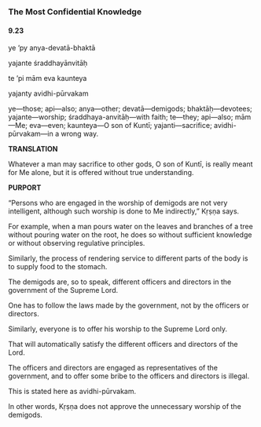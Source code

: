 <!--
.. title: Bg:service:303/595
.. slug: bg-303-service
.. date: 2019-08-12 14:00:43 UTC-04:00
.. tags: service
.. category: bhagavad-gita
.. link:
.. description: service
.. type: text
-->

### The Most Confidential Knowledge

#### 9.23

ye ’py anya-devatā-bhaktā

yajante śraddhayānvitāḥ

te ’pi mām eva kaunteya

yajanty avidhi-pūrvakam

<!-- TEASER_END -->

ye—those; api—also; anya—other; devatā—demigods; bhaktāḥ—devotees; yajante—worship; śraddhaya-anvitāḥ—with faith; te—they; api—also; mām—Me; eva—even; kaunteya—O son of Kuntī; yajanti—sacrifice; avidhi-pūrvakam—in a wrong way.

**TRANSLATION**

Whatever a man may sacrifice to other gods, O son of Kuntī, is really meant for Me alone, but it is offered without true understanding.

**PURPORT**

“Persons who are engaged in the worship of demigods are not very intelligent, although such worship is done to Me indirectly,” Kṛṣṇa says.

For example, when a man pours water on the leaves and branches of a tree without pouring water on the root, he does so without sufficient knowledge or without observing regulative principles.

Similarly, the process of rendering service to different parts of the body is to supply food to the stomach.

The demigods are, so to speak, different officers and directors in the government of the Supreme Lord.

One has to follow the laws made by the government, not by the officers or directors.

Similarly, everyone is to offer his worship to the Supreme Lord only.

That will automatically satisfy the different officers and directors of the Lord.

The officers and directors are engaged as representatives of the government, and to offer some bribe to the officers and directors is illegal.

This is stated here as avidhi-pūrvakam.

In other words, Kṛṣṇa does not approve the unnecessary worship of the demigods.


